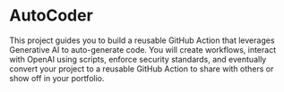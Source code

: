 # AutoCoder

This project guides you to build a reusable GitHub Action that leverages Generative AI to auto-generate code. You will create workflows, interact with OpenAI using scripts, enforce security standards, and eventually convert your project to a reusable GitHub Action to share with others or show off in your portfolio.
